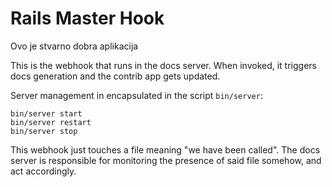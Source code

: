 # Rails Master Hook

Ovo je stvarno dobra aplikacija

This is the webhook that runs in the docs server. When invoked, it triggers docs generation and the contrib app gets updated.

Server management in encapsulated in the script `bin/server`:

    bin/server start
    bin/server restart
    bin/server stop

This webhook just touches a file meaning "we have been called". The docs server is responsible for monitoring the presence of said file somehow, and act accordingly.
